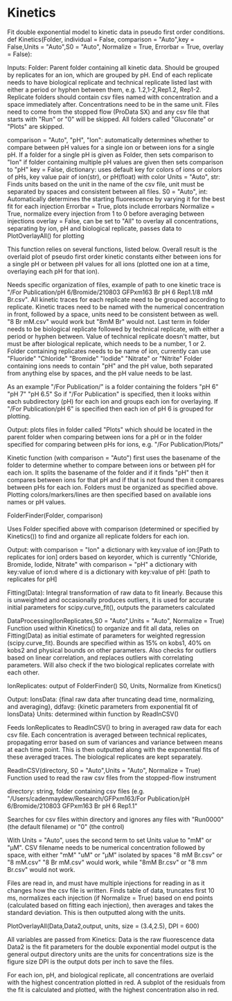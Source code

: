 # Kinetics
Fit double exponential model to kinetic data in pseudo first order conditions.
def Kinetics(Folder, individual = False, comparison = "Auto",key = False,Units = "Auto",S0 = "Auto", Normalize = True, Errorbar = True, overlay = False):

Inputs:
Folder: Parent folder containing all kinetic data. Should be grouped by replicates for an ion, which are grouped by pH. End of each replicate needs to have biological replicate and technical replicate listed last with either a period or hyphen between them, e.g. 1.2,1-2,Rep1.2, Rep1-2. Replicate folders should contain csv files named with concentration and a space immediately after. Concentrations need to be in the same unit. Files need to come from the stopped flow (ProData SX) and any csv file that starts with "Run" or "0" will be skipped. All folders called "Gluconate" or "Plots" are skipped.

comparison = "Auto", "pH", "Ion": automatically determines whether to compare between pH values for a single ion or between ions for a single pH. If a folder for a single pH is given as Folder, then sets comparison to "Ion" if folder containing multiple pH values are given then sets comparison to "pH"
key = False, dictionary: uses default key for colors of ions or colors of pHs, key value pair of ion(str), or pH(float) with color
Units = "Auto", str: Finds units based on the unit in the name of the csv file, unit must be separated by spaces and consistent between all files.
S0 = "Auto", int: Automatically determines the starting fluorescence by varying it for the best fit for each injection
Errorbar = True, plots include errorbars
Normalize = True, normalize every injection from 1 to 0 before averaging between injections
overlay = False, can be set to "All" to overlay all concentrations, separating by ion, pH and biological replicate, passes data to PlotOverlayAll() for plotting

This function relies on several functions, listed below. Overall result is the overlaid plot of pseudo first order kinetic constants either between ions for a single pH or between pH values for all ions (plotted one ion at a time, overlaying each pH for that ion).

Needs specific organization of files, example of path to one kinetic trace is "/For Publication/pH 6/Bromide/210803 GFPxm163 Br pH 6 Rep1.1/8 mM Br.csv". All kinetic traces for each replicate need to be grouped according to replicate. Kinetic traces need to be named with the numerical concentration in front, followed by a space, units need to be consistent between as well. "8 Br mM.csv" would work but "8mM Br" would not. Last term in folder needs to be biological replicate followed by technical replicate, with either a period or hyphen between. Value of technical replicate doesn't matter, but must be after biological replicate, which needs to be a number, 1 or 2.
Folder containing replicates needs to be name of ion, currently can use "Fluoride" "Chloride" "Bromide" "Iodide" "Nitrate" or "Nitrite"
Folder containing ions needs to contain "pH" and the pH value, both separated from anything else by spaces, and the pH value needs to be last.

As an example "/For Publication/" is a folder containing the folders "pH 6" "pH 7" "pH 6.5" So if "/For Publication" is specified, then it looks within each subdirectory (pH) for each ion and groups each ion for overlaying. If "/For Publication/pH 6" is specified then each ion of pH 6 is grouped for plotting.

Output: plots files in folder called "Plots" which should be located in the parent folder when comparing between ions for a pH or in the folder specified for comparing between pHs for ions, e.g. "/For Publication/Plots/"

Kinetic function (with comparison = "Auto") first uses the basename of the folder to determine whether to compare between ions or between pH for each ion. It splits the basename of the folder and if it finds "pH" then it compares between ions for that pH and if that is not found then it compares between pHs for each ion. Folders must be organized as specified above.
Plotting colors/markers/lines are then specified based on available ions names or pH values.




FolderFinder(Folder, comparison)

Uses Folder specified above with comparison (determined or specified by Kinetics()) to find and organize all replicate folders for each ion.

Output: with comparison = "Ion" a dictionary with key:value of ion:[Path to replicates for ion] orders based on keyorder, which is currently "Chloride, Bromide, Iodide, Nitrate"
with comparison = "pH" a dictionary with key:value of ion:d where d is a dictionary with key:value of pH: [path to replicates for pH]

Fitting(Data):
Integral transformation of raw data to fit linearly. Because this is unweighted and occasionally produces outliers, it is used for accurate initial parameters for scipy.curve_fit(), outputs the parameters calculated


DataProcessing(IonReplicates,S0 = "Auto",Units = "Auto", Normalize = True)
Function used within Kinetics() to organize and fit all data, relies on Fitting(Data) as initial estimate of parameters for weighted regression (scipy.curve_fit). Bounds are specified within as 15% on kobs1, 40% on kobs2 and physical bounds on other parameters. Also checks for outliers based on linear correlation, and replaces outliers with correlating parameters. Will also check if the two biological replicates correlate with each other.


IonReplicates: output of FolderFinder()
S0, Units, Normalize from Kinetics()

Output: IonsData: {final raw data after truncating dead time, normalizing, and averaging},
	     ddfavg: {kinetic parameters from exponential fit of IonsData}
	     Units: determined within function by ReadInCSV()

Feeds IonReplicates to ReadInCSV() to bring in averaged raw data for each csv file. Each concentration is averaged between technical replicates, propagating error based on sum of variances and variance between means at each time point. This is then outputted along with the exponential fits of these averaged traces. The biological replicates are kept separately.


ReadInCSV(directory, S0 = "Auto",Units = "Auto", Normalize = True)
Function used to read the raw csv files from the stopped-flow instrument

directory: string, folder containing csv files (e.g. "/Users/cadenmaydew/Research/GFPxm163/For Publication/pH 6/Bromide/210803 GFPxm163 Br pH 6 Rep1.1"

Searches for csv files within directory and ignores any files with "Run0000" (the default filename) or "0" (the control)

With Units = "Auto", uses the second term to set Units value to "mM" or "µM". CSV filename needs to be numerical concentration followed by space, with either "mM" "uM" or "µM" isolated by spaces "8 mM Br.csv" or "8 mM.csv" "8 Br mM.csv" would work, while "8mM Br.csv" or "8 mm Br.csv" would not work.

Files are read in, and must have multiple injections for reading in as it changes how the csv file is written. Finds table of data, truncates first 10 ms, normalizes each injection (if Normalize = True) based on end points (calculated based on fitting each injection), then averages and takes the standard deviation. This is then outputted along with the units. 



PlotOverlayAll(Data,Data2,output, units, size = (3.4,2.5), DPI = 600)

All variables are passed from Kinetics:
Data is the raw fluorescence data
Data2 is the fit parameters for the double exponential model
output is the general output directory
units are the units for concentrations
size is the figure size
DPI is the output dots per inch to save the files.

For each ion, pH, and biological replicate, all concentrations are overlaid with the highest concentration plotted in red. A subplot of the residuals from the fit is calculated and plotted, with the highest concentration also in red.







